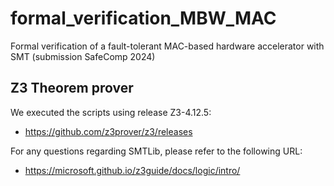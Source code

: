 # formal_verification_MBW_MAC
Formal verification of a fault-tolerant MAC-based hardware accelerator with SMT (submission SafeComp 2024)

## Z3 Theorem prover
We executed the scripts using release Z3-4.12.5:
* https://github.com/z3prover/z3/releases

For any questions regarding SMTLib, please refer to the following URL:
* https://microsoft.github.io/z3guide/docs/logic/intro/
